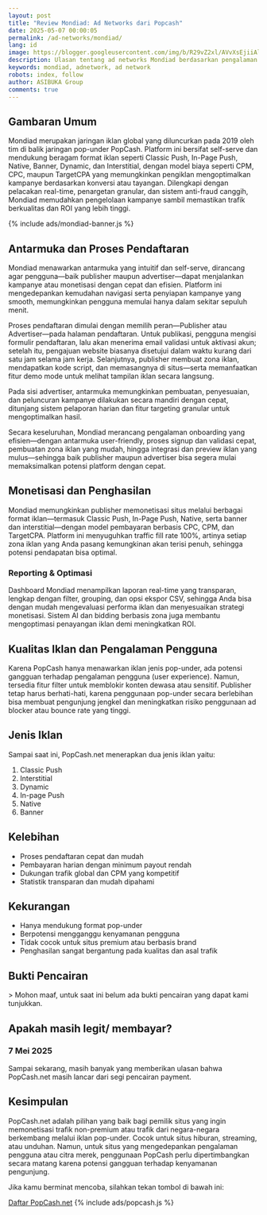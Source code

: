 ```yaml
---
layout: post
title: "Review Mondiad: Ad Networks dari Popcash"
date: 2025-05-07 00:00:05
permalink: /ad-networks/mondiad/
lang: id
image: https://blogger.googleusercontent.com/img/b/R29vZ2xl/AVvXsEjiiAlBKvtNSvw-9P80ogPmrZRQ_fbQn3vl6xD7Q4tnaAsvlRPwumU1mEh94jl1xozSo6Y90sRQXT-xGxFYpsG3YKpV-opUgv2K3hrZiJ9hI0A0QXkx_U78LEh5dn3J-KZF3spnYDU3sUjjfi-JC2DoFLPdBf9HmJHKAKMA-4WoPYqLMhbQl618xrNSzcA/s0-rw/cookies.jpeg
description: Ulasan tentang ad networks Mondiad berdasarkan pengalaman pribadi menggunakan platform ini di ASIBUKA Group.
keywords: mondiad, adnetwork, ad network
robots: index, follow
author: ASIBUKA Group
comments: true
---
```

<h2 class='main-heading'>Gambaran Umum</h2>

Mondiad merupakan jaringan iklan global yang diluncurkan pada 2019 oleh tim di balik jaringan pop-under PopCash. Platform ini bersifat self-serve dan mendukung beragam format iklan seperti Classic Push, In-Page Push, Native, Banner, Dynamic, dan Interstitial, dengan model biaya seperti CPM, CPC, maupun TargetCPA yang memungkinkan pengiklan mengoptimalkan kampanye berdasarkan konversi atau tayangan. Dilengkapi dengan pelacakan real-time, penargetan granular, dan sistem anti-fraud canggih, Mondiad memudahkan pengelolaan kampanye sambil memastikan trafik berkualitas dan ROI yang lebih tinggi.

{% include ads/mondiad-banner.js %}

<h2 class='main-heading'>Antarmuka dan Proses Pendaftaran</h2>

Mondiad menawarkan antarmuka yang intuitif dan self-serve, dirancang agar pengguna—baik publisher maupun advertiser—dapat menjalankan kampanye atau monetisasi dengan cepat dan efisien. Platform ini mengedepankan kemudahan navigasi serta penyiapan kampanye yang smooth, memungkinkan pengguna memulai hanya dalam sekitar sepuluh menit.

Proses pendaftaran dimulai dengan memilih peran—Publisher atau Advertiser—pada halaman pendaftaran. Untuk publikasi, pengguna mengisi formulir pendaftaran, lalu akan menerima email validasi untuk aktivasi akun; setelah itu, pengajuan website biasanya disetujui dalam waktu kurang dari satu jam selama jam kerja. Selanjutnya, publisher membuat zona iklan, mendapatkan kode script, dan memasangnya di situs—serta memanfaatkan fitur demo mode untuk melihat tampilan iklan secara langsung.

Pada sisi advertiser, antarmuka memungkinkan pembuatan, penyesuaian, dan peluncuran kampanye dilakukan secara mandiri dengan cepat, ditunjang sistem pelaporan harian dan fitur targeting granular untuk mengoptimalkan hasil.

Secara keseluruhan, Mondiad merancang pengalaman onboarding yang efisien—dengan antarmuka user-friendly, proses signup dan validasi cepat, pembuatan zona iklan yang mudah, hingga integrasi dan preview iklan yang mulus—sehingga baik publisher maupun advertiser bisa segera mulai memaksimalkan potensi platform dengan cepat.

<h2 class='main-heading'>Monetisasi dan Penghasilan</h2>

Mondiad memungkinkan publisher memonetisasi situs melalui berbagai format iklan—termasuk Classic Push, In-Page Push, Native, serta banner dan interstitial—dengan model pembayaran berbasis CPC, CPM, dan TargetCPA. Platform ini menyuguhkan traffic fill rate 100%, artinya setiap zona iklan yang Anda pasang kemungkinan akan terisi penuh, sehingga potensi pendapatan bisa optimal.

<h3>Reporting & Optimasi</h3>

Dashboard Mondiad menampilkan laporan real-time yang transparan, lengkap dengan filter, grouping, dan opsi ekspor CSV, sehingga Anda bisa dengan mudah mengevaluasi performa iklan dan menyesuaikan strategi monetisasi. Sistem AI dan bidding berbasis zona juga membantu mengoptimasi penayangan iklan demi meningkatkan ROI.

<h2 class='main-heading'>Kualitas Iklan dan Pengalaman Pengguna</h2>

Karena PopCash hanya menawarkan iklan jenis pop-under, ada potensi gangguan terhadap pengalaman pengguna (user experience). Namun, tersedia fitur filter untuk memblokir konten dewasa atau sensitif. Publisher tetap harus berhati-hati, karena penggunaan pop-under secara berlebihan bisa membuat pengunjung jengkel dan meningkatkan risiko penggunaan ad blocker atau bounce rate yang tinggi.

<h2 class='main-heading'>Jenis Iklan</h2>

Sampai saat ini, PopCash.net menerapkan dua jenis iklan yaitu:

1. Classic Push
2. Interstitial
3. Dynamic
4. In-page Push
5. Native
6. Banner

<h2 class='main-heading'>Kelebihan</h2>

* Proses pendaftaran cepat dan mudah
* Pembayaran harian dengan minimum payout rendah
* Dukungan trafik global dan CPM yang kompetitif
* Statistik transparan dan mudah dipahami

<h2 class='main-heading'>Kekurangan</h2>

* Hanya mendukung format pop-under
* Berpotensi mengganggu kenyamanan pengguna
* Tidak cocok untuk situs premium atau berbasis brand
* Penghasilan sangat bergantung pada kualitas dan asal trafik

<h2 class='main-heading'>Bukti Pencairan</h2>
> Mohon maaf, untuk saat ini belum ada bukti pencairan yang dapat kami tunjukkan.

<h2 class='main-heading'>Apakah masih legit/ membayar?</h2>

### 7 Mei 2025

Sampai sekarang, masih banyak yang memberikan ulasan bahwa PopCash.net masih lancar dari segi pencairan payment.

<h2 class='main-heading'>Kesimpulan</h2>

PopCash.net adalah pilihan yang baik bagi pemilik situs yang ingin memonetisasi trafik non-premium atau trafik dari negara-negara berkembang melalui iklan pop-under. Cocok untuk situs hiburan, streaming, atau unduhan. Namun, untuk situs yang mengedepankan pengalaman pengguna atau citra merek, penggunaan PopCash perlu dipertimbangkan secara matang karena potensi gangguan terhadap kenyamanan pengunjung.

Jika kamu berminat mencoba, silahkan tekan tombol di bawah ini:

<a href='https://popcash.net/register/487104' title='Popcash.net' target='_blank' rel='nofollow noopener noreferrer' class='btn block'>Daftar PopCash.net</a>
{% include ads/popcash.js %}